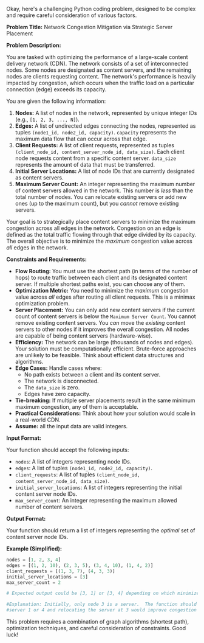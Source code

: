 Okay, here's a challenging Python coding problem, designed to be complex and require careful consideration of various factors.

**Problem Title:** Network Congestion Mitigation via Strategic Server Placement

**Problem Description:**

You are tasked with optimizing the performance of a large-scale content delivery network (CDN). The network consists of a set of interconnected nodes. Some nodes are designated as content servers, and the remaining nodes are clients requesting content. The network's performance is heavily impacted by congestion, which occurs when the traffic load on a particular connection (edge) exceeds its capacity.

You are given the following information:

1.  **Nodes:** A list of nodes in the network, represented by unique integer IDs (e.g., `[1, 2, 3, ..., N]`).
2.  **Edges:** A list of undirected edges connecting the nodes, represented as tuples `(node1_id, node2_id, capacity)`.  `capacity` represents the maximum data flow that can occur across that edge.
3.  **Client Requests:** A list of client requests, represented as tuples `(client_node_id, content_server_node_id, data_size)`.  Each client node requests content from a specific content server. `data_size` represents the amount of data that must be transferred.
4.  **Initial Server Locations:** A list of node IDs that are currently designated as content servers.
5.  **Maximum Server Count:** An integer representing the maximum number of content servers allowed in the network.  This number is *less* than the total number of nodes. You can relocate existing servers or add new ones (up to the maximum count), but you *cannot* remove existing servers.

Your goal is to strategically place content servers to minimize the maximum congestion across all edges in the network. Congestion on an edge is defined as the total traffic flowing through that edge divided by its capacity. The overall objective is to minimize the *maximum* congestion value across *all* edges in the network.

**Constraints and Requirements:**

*   **Flow Routing:** You must use the shortest path (in terms of the number of hops) to route traffic between each client and its designated content server. If multiple shortest paths exist, you can choose any of them.
*   **Optimization Metric:** You need to minimize the *maximum* congestion value across *all* edges after routing all client requests. This is a minimax optimization problem.
*   **Server Placement:** You can only add new content servers if the current count of content servers is below the `Maximum Server Count`. You cannot remove existing content servers. You *can* move the *existing* content servers to other nodes if it improves the overall congestion. All nodes are capable of being content servers (hardware-wise).
*   **Efficiency:** The network can be large (thousands of nodes and edges).  Your solution must be computationally efficient. Brute-force approaches are unlikely to be feasible. Think about efficient data structures and algorithms.
*   **Edge Cases:** Handle cases where:
    *   No path exists between a client and its content server.
    *   The network is disconnected.
    *   The `data_size` is zero.
    *   Edges have zero capacity.
*   **Tie-breaking:** If multiple server placements result in the same minimum maximum congestion, any of them is acceptable.
*   **Practical Considerations:** Think about how your solution would scale in a real-world CDN.
*   **Assume:** all the input data are valid integers.

**Input Format:**

Your function should accept the following inputs:

*   `nodes`: A list of integers representing node IDs.
*   `edges`: A list of tuples `(node1_id, node2_id, capacity)`.
*   `client_requests`: A list of tuples `(client_node_id, content_server_node_id, data_size)`.
*   `initial_server_locations`: A list of integers representing the initial content server node IDs.
*   `max_server_count`: An integer representing the maximum allowed number of content servers.

**Output Format:**

Your function should return a list of integers representing the *optimal* set of content server node IDs.

**Example (Simplified):**

```python
nodes = [1, 2, 3, 4]
edges = [(1, 2, 10), (2, 3, 5), (3, 4, 10), (1, 4, 2)]
client_requests = [(1, 3, 7), (4, 3, 3)]
initial_server_locations = [3]
max_server_count = 2

# Expected output could be [3, 1] or [3, 4] depending on which minimizes max congestion

#Explanation: Initially, only node 3 is a server.  The function should determine if adding
#server 1 or 4 and relocating the server at 3 would improve congestion

```

This problem requires a combination of graph algorithms (shortest path), optimization techniques, and careful consideration of constraints.  Good luck!
